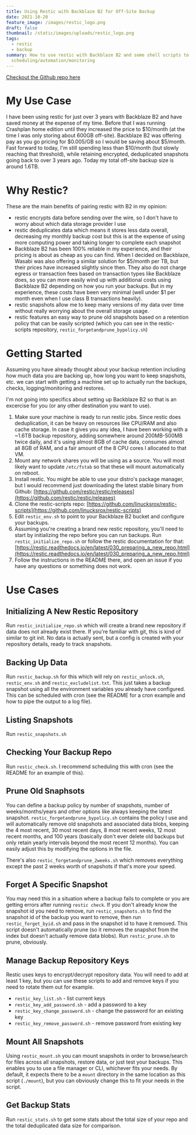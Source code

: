 ```yaml
---
title: Using Restic with Backblaze B2 for Off-Site Backup
date: 2021-10-20
feature_image: /images/restic_logo.png
draft: false
thumbnail: /static/images/uploads/restic_logo.png
tags:
  - restic
  - backup
summary: How to use restic with Backblaze B2 and some shell scripts to help with
  scheduling/automation/monitoring
---
```


[Checkout the Github repo here](https://github.com/linucksrox/restic-scripts)

# My Use Case
I have been using restic for just over 3 years with Backblaze B2 and have saved money at the expense of my time. Before that I was running Crashplan home edition until they increased the price to $10/month (at the time I was only storing about 600GB off-site). Backblaze B2 was offering pay as you go pricing for $0.005/GB so I would be saving about $5/month. Fast forward to today, I'm still spending less than $10/month (but slowly reaching that threshold), while retaining encrypted, deduplicated snapshots going back to over 3 years ago. Today my total off-site backup size is around 1.6TB.

# Why Restic?
These are the main benefits of pairing restic with B2 in my opinion:

- restic encrypts data before sending over the wire, so I don't have to worry about which data storage provider I use
- restic deduplicates data which means it stores less data overall, decreasing my monthly backup cost but this is at the expense of using more computing power and taking longer to complete each snapshot
- Backblaze B2 has been 100% reliable in my experience, and their pricing is about as cheap as you can find. When I decided on Backblaze, Wasabi was also offering a similar solution for $5/month per TB, but their prices have increased slightly since then. They also do not charge egress or transaction fees based on transaction types like Backblaze does, so you can more easily wind up with additional costs using Backblaze B2 depending on how you run your backups. But in my experience, these costs have been very minimal (well under $1 per month even when I use class B transactions heavily).
- restic snapshots allow me to keep many versions of my data over time without really worrying about the overall storage usage.
- restic features an easy way to prune old snapshots based on a retention policy that can be easily scripted (which you can see in the restic-scripts repository, `restic_forgetandprune_bypolicy.sh`)

# Getting Started
Assuming you have already thought about your backup retention including how much data you are backing up, how long you want to keep snapshots, etc. we can start with getting a machine set up to actually run the backups, checks, logging/monitoring and restores.

I'm not going into specifics about setting up Backblaze B2 so that is an excercise for you (or any other destination you want to use).

1. Make sure your machine is ready to run restic jobs. Since restic does deduplication, it can be heavy on resources like CPU/RAM and also cache storage. In case it gives you any idea, I have been working with a ~1.6TB backup repository, adding somewhere around 200MB-500MB twice daily, and it's using almost 8GB of cache data, consumes almost all 8GB of RAM, and a fair amount of the 8 CPU cores I allocated to that VM.
1. Mount any network shares you will be using as a source. You will most likely want to update `/etc/fstab` so that these will mount automatically on reboot.
1. Install restic. You might be able to use your distro's package manager, but I would recommend just downloading the latest stable binary from Github: [https://github.com/restic/restic/releases](https://github.com/restic/restic/releases)
1. Clone the restic-scripts repo: [https://github.com/linucksrox/restic-scripts](https://github.com/linucksrox/restic-scripts)
1. Edit `restic_env.sh` to point to your Backblaze B2 bucket and configure your backups.
1. Assuming you're creating a brand new restic repository, you'll need to start by initializing the repo before you can run backups. Run `restic_initialize_repo.sh` or follow the restic documentation for that: [https://restic.readthedocs.io/en/latest/030_preparing_a_new_repo.html](https://restic.readthedocs.io/en/latest/030_preparing_a_new_repo.html)
1. Follow the instructions in the README there, and open an issue if you have any questions or something does not work.

# Use Cases
## Initializing A New Restic Repository
Run `restic_initialize_repo.sh` which will create a brand new repository if data does not already exist there. If you're familiar with git, this is kind of similar to git init. No data is actually sent, but a config is created with your repository details, ready to track snapshots.

## Backing Up Data
Run `restic_backup.sh` for this which will rely on `restic_unlock.sh`, `restic_env.sh` and `restic_excludelist.txt`. This just takes a backup snapshot using all the environment variables you already have configured. This can be scheduled with cron (see the README for a cron example and how to pipe the output to a log file).

## Listing Snapshots
Run `restic_snapshots.sh`

## Checking Your Backup Repo
Run `restic_check.sh`. I recommend scheduling this with cron (see the README for an example of this).

## Prune Old Snaphsots
You can define a backup policy by number of snapshots, number of weeks/months/years and other options like always keeping the latest snapshot. `restic_forgetandprune_bypolicy.sh` contains the policy I use and will automatically remove old snapshots and associated data blobs, keeping the 4 most recent, 30 most recent days, 8 most recent weeks, 12 most recent months, and 100 years (basically don't ever delete old backups but only retain yearly intervals beyond the most recent 12 months). You can easily adjust this by modifying the options in the file.

There's also `restic_forgetandprune_2weeks.sh` which removes everything except the past 2 weeks worth of snapshots if that's more your speed.

## Forget A Specific Snapshot
You may need this in a situation where a backup fails to complete or you are getting errors after running `restic check`. If you don't already know the snapshot id you need to remove, run `restic_snapshots.sh` to find the snapshot id of the backup you want to remove, then run `restic_forget_byid.sh` and pass in the snapshot id to have it removed. This script doesn't automatically prune (so it removes the snapshot from the index but doesn't actually remove data blobs). Run `restic_prune.sh` to prune, obviously.

## Manage Backup Repository Keys
Restic uses keys to encrypt/decrypt repository data. You will need to add at least 1 key, but you can use these scripts to add and remove keys if you need to rotate them out for example.
- `restic_key_list.sh` - list current keys
- `restic_key_add_password.sh` - add a password to a key
- `restic_key_change_password.sh` - change the password for an existing key
- `restic_key_remove_password.sh` - remove password from existing key

## Mount All Snapshots
Using `restic_mount.sh` you can mount snapshots in order to browse/search for files across all snapshots, restore data, or just test your backups. This enables you to use a file manager or CLI, whichever fits your needs. By default, it expects there to be a `mount` directory in the same location as this script (`./mount`), but you can obviously change this to fit your needs in the script.

## Get Backup Stats
Run `restic_stats.sh` to get some stats about the total size of your repo and the total deduplicated data size for comparison.
